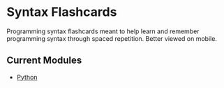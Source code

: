 # Syntax Flashcards

Programming syntax flashcards meant to help learn and remember programming syntax through spaced repetition. Better viewed on mobile.

## Current Modules
- [Python](https://tahahachana.github.io/syntax-flashcards/python/)
